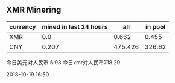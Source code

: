 ## XMR Minering

|currency|mined in last 24 hours|all|in pool|
|---|---|---|---|
|XMR|0.0|0.662|0.455|
|CNY|0.207|475.426|326.62|

今日美元对人民币 6.93	今日xmr对人民币718.29


2018-10-19 16:50